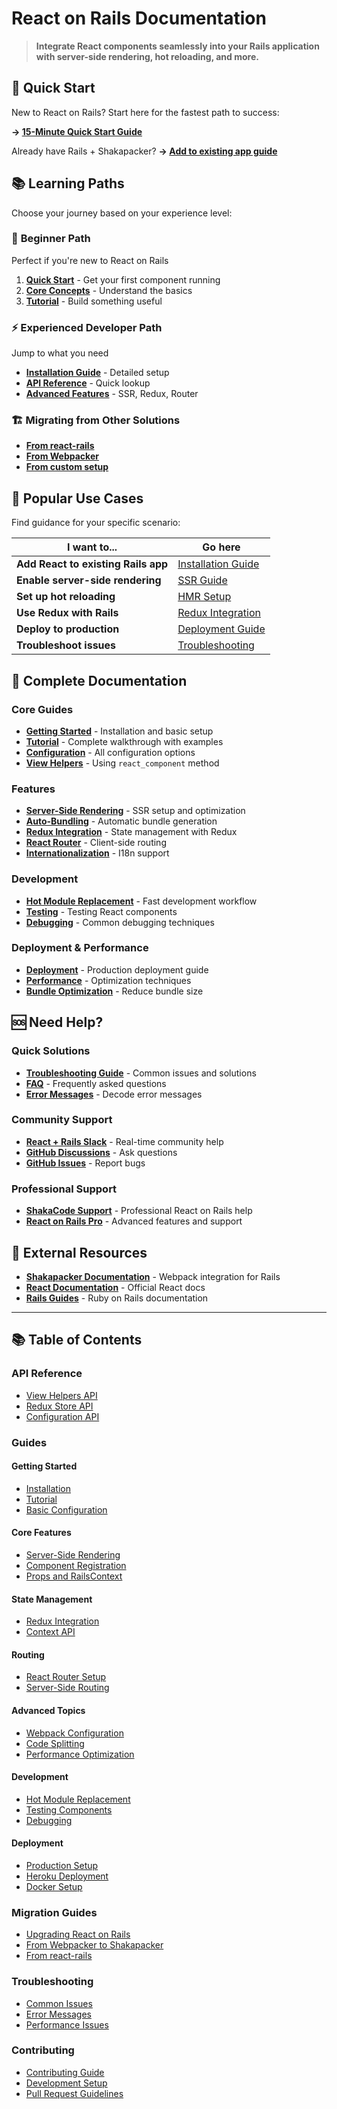 # React on Rails Documentation

> **Integrate React components seamlessly into your Rails application with server-side rendering, hot reloading, and more.**

## 🚀 Quick Start

New to React on Rails? Start here for the fastest path to success:

**→ [15-Minute Quick Start Guide](./quick-start/README.md)**

Already have Rails + Shakapacker? **→ [Add to existing app guide](./guides/installation-into-an-existing-rails-app.md)**

## 📚 Learning Paths

Choose your journey based on your experience level:

### 🔰 **Beginner Path**

Perfect if you're new to React on Rails

1. **[Quick Start](./quick-start/README.md)** - Get your first component running
2. **[Core Concepts](./getting-started.md)** - Understand the basics
3. **[Tutorial](./guides/tutorial.md)** - Build something useful

### ⚡ **Experienced Developer Path**

Jump to what you need

- **[Installation Guide](./guides/installation.md)** - Detailed setup
- **[API Reference](./api/README.md)** - Quick lookup
- **[Advanced Features](./guides/advanced/README.md)** - SSR, Redux, Router

### 🏗️ **Migrating from Other Solutions**

- **[From react-rails](./guides/migration/from-react-rails.md)**
- **[From Webpacker](./guides/migration/from-webpacker.md)**
- **[From custom setup](./guides/migration/from-custom.md)**

## 🎯 Popular Use Cases

Find guidance for your specific scenario:

| I want to...                        | Go here                                                                    |
| ----------------------------------- | -------------------------------------------------------------------------- |
| **Add React to existing Rails app** | [Installation Guide](./guides/installation-into-an-existing-rails-app.md)  |
| **Enable server-side rendering**    | [SSR Guide](./guides/react-server-rendering.md)                            |
| **Set up hot reloading**            | [HMR Setup](./guides/hmr-and-hot-reloading-with-the-webpack-dev-server.md) |
| **Use Redux with Rails**            | [Redux Integration](./javascript/react-and-redux.md)                       |
| **Deploy to production**            | [Deployment Guide](./guides/deployment.md)                                 |
| **Troubleshoot issues**             | [Troubleshooting](./troubleshooting/README.md)                             |

## 📖 Complete Documentation

### Core Guides

- **[Getting Started](./getting-started.md)** - Installation and basic setup
- **[Tutorial](./guides/tutorial.md)** - Complete walkthrough with examples
- **[Configuration](./guides/configuration.md)** - All configuration options
- **[View Helpers](./api/view-helpers-api.md)** - Using `react_component` method

### Features

- **[Server-Side Rendering](./guides/react-server-rendering.md)** - SSR setup and optimization
- **[Auto-Bundling](./guides/auto-bundling-file-system-based-automated-bundle-generation.md)** - Automatic bundle generation
- **[Redux Integration](./javascript/react-and-redux.md)** - State management with Redux
- **[React Router](./javascript/react-router.md)** - Client-side routing
- **[Internationalization](./guides/i18n.md)** - I18n support

### Development

- **[Hot Module Replacement](./guides/hmr-and-hot-reloading-with-the-webpack-dev-server.md)** - Fast development workflow
- **[Testing](./guides/development/testing.md)** - Testing React components
- **[Debugging](./guides/development/debugging.md)** - Common debugging techniques

### Deployment & Performance

- **[Deployment](./guides/deployment.md)** - Production deployment guide
- **[Performance](./guides/performance/README.md)** - Optimization techniques
- **[Bundle Optimization](./guides/performance/webpack-bundle-optimization.md)** - Reduce bundle size

## 🆘 Need Help?

### Quick Solutions

- **[Troubleshooting Guide](./troubleshooting/README.md)** - Common issues and solutions
- **[FAQ](./troubleshooting/faq.md)** - Frequently asked questions
- **[Error Messages](./troubleshooting/error-messages.md)** - Decode error messages

### Community Support

- **[React + Rails Slack](https://reactrails.slack.com)** - Real-time community help
- **[GitHub Discussions](https://github.com/shakacode/react_on_rails/discussions)** - Ask questions
- **[GitHub Issues](https://github.com/shakacode/react_on_rails/issues)** - Report bugs

### Professional Support

- **[ShakaCode Support](mailto:react_on_rails@shakacode.com)** - Professional React on Rails help
- **[React on Rails Pro](https://www.shakacode.com/react-on-rails-pro/)** - Advanced features and support

## 🔗 External Resources

- **[Shakapacker Documentation](https://github.com/shakacode/shakapacker)** - Webpack integration for Rails
- **[React Documentation](https://react.dev)** - Official React docs
- **[Rails Guides](https://guides.rubyonrails.org)** - Ruby on Rails documentation

---

## 📚 Table of Contents

### API Reference

- [View Helpers API](./api/view-helpers-api.md)
- [Redux Store API](./api/redux-store-api.md)
- [Configuration API](./api/configuration-api.md)

### Guides

#### Getting Started

- [Installation](./getting-started.md)
- [Tutorial](./guides/tutorial.md)
- [Basic Configuration](./guides/configuration.md)

#### Core Features

- [Server-Side Rendering](./guides/fundamentals/server-rendering.md)
- [Component Registration](./guides/fundamentals/component-registration.md)
- [Props and RailsContext](./guides/render-functions-and-railscontext.md)

#### State Management

- [Redux Integration](./guides/state-management/redux.md)
- [Context API](./guides/state-management/context-api.md)

#### Routing

- [React Router Setup](./guides/routing/react-router.md)
- [Server-Side Routing](./guides/routing/server-side-routing.md)

#### Advanced Topics

- [Webpack Configuration](./guides/webpack-configuration.md)
- [Code Splitting](./javascript/code-splitting.md)
- [Performance Optimization](./guides/performance/README.md)

#### Development

- [Hot Module Replacement](./guides/development/hot-reloading.md)
- [Testing Components](./guides/development/testing.md)
- [Debugging](./guides/development/debugging.md)

#### Deployment

- [Production Setup](./guides/deployment/README.md)
- [Heroku Deployment](./guides/deployment/heroku-deployment.md)
- [Docker Setup](./guides/deployment/docker.md)

### Migration Guides

- [Upgrading React on Rails](./guides/upgrading-react-on-rails.md)
- [From Webpacker to Shakapacker](./guides/migration/webpacker-to-shakapacker.md)
- [From react-rails](./guides/migration/from-react-rails.md)

### Troubleshooting

- [Common Issues](./troubleshooting/README.md)
- [Error Messages](./troubleshooting/error-messages.md)
- [Performance Issues](./troubleshooting/performance.md)

### Contributing

- [Contributing Guide](../CONTRIBUTING.md)
- [Development Setup](./contributor-info/development.md)
- [Pull Request Guidelines](./contributor-info/pull-requests.md)
